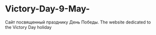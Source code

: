 # Victory-Day-9-May-
Сайт посвященный празднику День Победы.  The website dedicated to the Victory Day holiday
